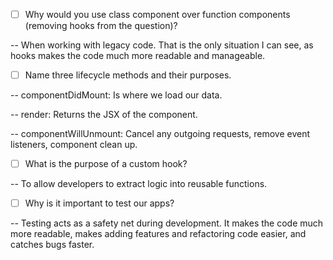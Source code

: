 - [ ] Why would you use class component over function components (removing hooks from the question)?

-- When working with legacy code. That is the only situation I can see, as hooks makes the code much more readable and manageable.

- [ ] Name three lifecycle methods and their purposes.

-- componentDidMount: Is where we load our data.

-- render: Returns the JSX of the component.

-- componentWillUnmount: Cancel any outgoing requests, remove event listeners, component clean up.

- [ ] What is the purpose of a custom hook?

-- To allow developers to extract logic into reusable functions.

- [ ] Why is it important to test our apps?

-- Testing acts as a safety net during development. It makes the code much more readable, makes adding features and refactoring code easier, and catches bugs faster.